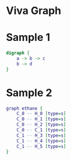 # Viva Graph

# Sample 1

```dot
digraph {
	a -> b -> c
	b -> d
}
```

# Sample 2

```dot
graph ethane {
	C_0 -- H_0 [type=s]
	C_0 -- H_1 [type=s]
	C_0 -- H_2 [type=s]
	C_0 -- C_1 [type=s]
	C_1 -- H_3 [type=s]
	C_1 -- H_4 [type=s]
	C_1 -- H_5 [type=s]
}
```
